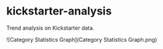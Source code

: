 # kickstarter-analysis
Trend analysis on Kickstarter data.

![Category Statistics Graph](Category Statistics Graph.png)

